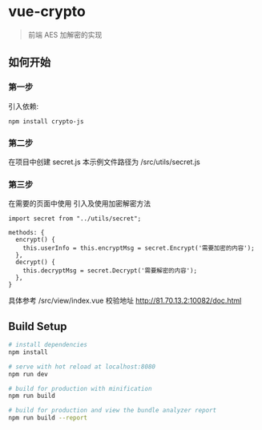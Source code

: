 # vue-crypto

> 前端 AES 加解密的实现

## 如何开始

### 第一步

引入依赖:

```
npm install crypto-js
```

### 第二步

在项目中创建 secret.js
本示例文件路径为 /src/utils/secret.js

### 第三步

在需要的页面中使用
引入及使用加密解密方法

```
import secret from "../utils/secret";

methods: {
  encrypt() {
    this.userInfo = this.encryptMsg = secret.Encrypt('需要加密的内容');
  },
  decrypt() {
    this.decryptMsg = secret.Decrypt('需要解密的内容');
  },
}
```

具体参考 /src/view/index.vue
校验地址 http://81.70.13.2:10082/doc.html

## Build Setup

```bash
# install dependencies
npm install

# serve with hot reload at localhost:8080
npm run dev

# build for production with minification
npm run build

# build for production and view the bundle analyzer report
npm run build --report
```
